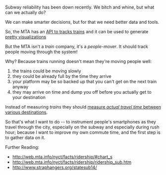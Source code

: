 
Subway reliability has been down recently. We bitch and whine, but what can we actually do?

We can make smarter decisions, but for that we need better data and tools.

So, the MTA has an [API to tracks trains](http://apps.mta.info/traintime/)
and it can be used to generate [pretty visualizations](http://www.livetrain.nyc/)

But the MTA isn't a *train* company, it's a *people-mover*.
It should track people moving through the system!

Why? Because trains running doesn't mean they're moving people well:

1. the trains could be moving slowly
2. they could be already full by the time they arrive
3. your platform may be so backed up that you can't get on the next train anyway
4. they may arrive on time and dump you off before you actually get to your destination

Instead of measuring *trains* they should [measure *actual travel time*
between various destinations](https://ipnetwork.bgtmo.ip.att.net/pws/network_delay.html).

So that's what I want to do -- to instrument people's smartphones as they
travel through the city, especially on the subway and especially during
rush hour; because I want to improve my own commute time, and the first
step is to gather data on it.

Further Reading:
* http://web.mta.info/nyct/facts/ridership/#chart_s
* http://web.mta.info/nyct/facts/ridership/ridership_sub.htm
* http://www.straphangers.org/statesub14/
